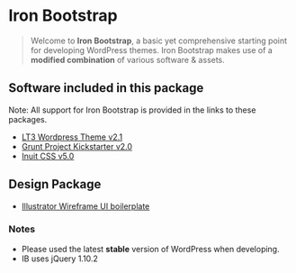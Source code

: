 # Iron Bootstrap

> Welcome to **Iron Bootstrap**, a basic yet comprehensive starting point for developing WordPress themes. Iron Bootstrap makes use of a **modified combination** of various software & assets.

## Software included in this package
Note: All support for Iron Bootstrap is provided in the links to these packages.

- [LT3 Wordpress Theme v2.1](https://github.com/beaucharman/lt3)
- [Grunt Project Kickstarter v2.0](https://github.com/beaucharman/grunt-project-kickstarter)
- [Inuit CSS v5.0](http://inuitcss.com)

## Design Package
- [Illustrator Wireframe UI boilerplate](http://dribbble.com/shots/760177-Wireframe-Blueprint-Kit)

### Notes
- Please used the latest **stable** version of WordPress when developing.
- IB uses jQuery 1.10.2
